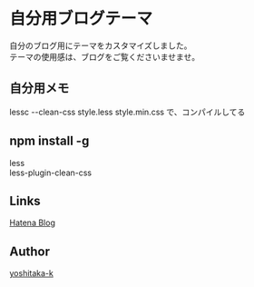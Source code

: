 # 自分用ブログテーマ
自分のブログ用にテーマをカスタマイズしました。  
テーマの使用感は、ブログをご覧くださいませませ。

## 自分用メモ
lessc --clean-css style.less style.min.css で、コンパイルしてる

## npm install -g
less  
less-plugin-clean-css

## Links
[Hatena Blog](https://www.ktgw.jp)

## Author
[yoshitaka-k](https://github.com/yoshitaka-k)
